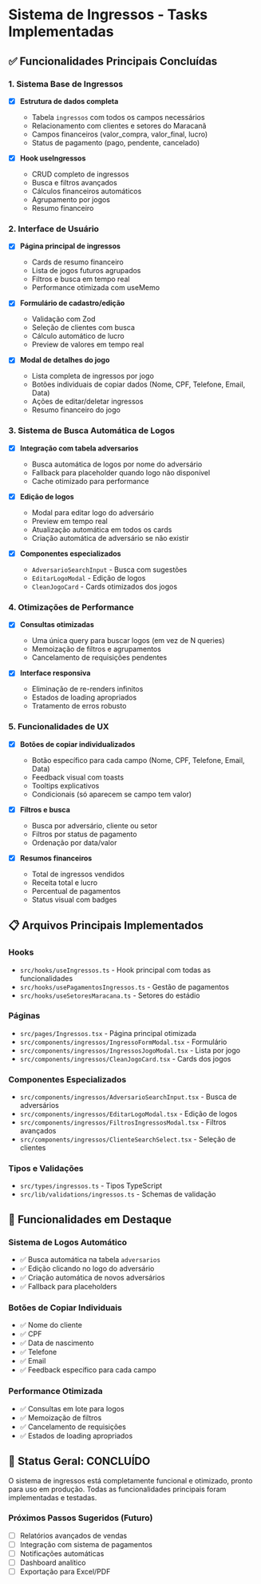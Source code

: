 # Sistema de Ingressos - Tasks Implementadas

## ✅ Funcionalidades Principais Concluídas

### 1. Sistema Base de Ingressos
- [x] **Estrutura de dados completa**
  - Tabela `ingressos` com todos os campos necessários
  - Relacionamento com clientes e setores do Maracanã
  - Campos financeiros (valor_compra, valor_final, lucro)
  - Status de pagamento (pago, pendente, cancelado)

- [x] **Hook useIngressos**
  - CRUD completo de ingressos
  - Busca e filtros avançados
  - Cálculos financeiros automáticos
  - Agrupamento por jogos
  - Resumo financeiro

### 2. Interface de Usuário
- [x] **Página principal de ingressos**
  - Cards de resumo financeiro
  - Lista de jogos futuros agrupados
  - Filtros e busca em tempo real
  - Performance otimizada com useMemo

- [x] **Formulário de cadastro/edição**
  - Validação com Zod
  - Seleção de clientes com busca
  - Cálculo automático de lucro
  - Preview de valores em tempo real

- [x] **Modal de detalhes do jogo**
  - Lista completa de ingressos por jogo
  - Botões individuais de copiar dados (Nome, CPF, Telefone, Email, Data)
  - Ações de editar/deletar ingressos
  - Resumo financeiro do jogo

### 3. Sistema de Busca Automática de Logos
- [x] **Integração com tabela adversarios**
  - Busca automática de logos por nome do adversário
  - Fallback para placeholder quando logo não disponível
  - Cache otimizado para performance

- [x] **Edição de logos**
  - Modal para editar logo do adversário
  - Preview em tempo real
  - Atualização automática em todos os cards
  - Criação automática de adversário se não existir

- [x] **Componentes especializados**
  - `AdversarioSearchInput` - Busca com sugestões
  - `EditarLogoModal` - Edição de logos
  - `CleanJogoCard` - Cards otimizados dos jogos

### 4. Otimizações de Performance
- [x] **Consultas otimizadas**
  - Uma única query para buscar logos (em vez de N queries)
  - Memoização de filtros e agrupamentos
  - Cancelamento de requisições pendentes

- [x] **Interface responsiva**
  - Eliminação de re-renders infinitos
  - Estados de loading apropriados
  - Tratamento de erros robusto

### 5. Funcionalidades de UX
- [x] **Botões de copiar individualizados**
  - Botão específico para cada campo (Nome, CPF, Telefone, Email, Data)
  - Feedback visual com toasts
  - Tooltips explicativos
  - Condicionais (só aparecem se campo tem valor)

- [x] **Filtros e busca**
  - Busca por adversário, cliente ou setor
  - Filtros por status de pagamento
  - Ordenação por data/valor

- [x] **Resumos financeiros**
  - Total de ingressos vendidos
  - Receita total e lucro
  - Percentual de pagamentos
  - Status visual com badges

## 📋 Arquivos Principais Implementados

### Hooks
- `src/hooks/useIngressos.ts` - Hook principal com todas as funcionalidades
- `src/hooks/usePagamentosIngressos.ts` - Gestão de pagamentos
- `src/hooks/useSetoresMaracana.ts` - Setores do estádio

### Páginas
- `src/pages/Ingressos.tsx` - Página principal otimizada
- `src/components/ingressos/IngressoFormModal.tsx` - Formulário
- `src/components/ingressos/IngressosJogoModal.tsx` - Lista por jogo
- `src/components/ingressos/CleanJogoCard.tsx` - Cards dos jogos

### Componentes Especializados
- `src/components/ingressos/AdversarioSearchInput.tsx` - Busca de adversários
- `src/components/ingressos/EditarLogoModal.tsx` - Edição de logos
- `src/components/ingressos/FiltrosIngressosModal.tsx` - Filtros avançados
- `src/components/ingressos/ClienteSearchSelect.tsx` - Seleção de clientes

### Tipos e Validações
- `src/types/ingressos.ts` - Tipos TypeScript
- `src/lib/validations/ingressos.ts` - Schemas de validação

## 🎯 Funcionalidades em Destaque

### Sistema de Logos Automático
- ✅ Busca automática na tabela `adversarios`
- ✅ Edição clicando no logo do adversário
- ✅ Criação automática de novos adversários
- ✅ Fallback para placeholders

### Botões de Copiar Individuais
- ✅ Nome do cliente
- ✅ CPF
- ✅ Data de nascimento
- ✅ Telefone
- ✅ Email
- ✅ Feedback específico para cada campo

### Performance Otimizada
- ✅ Consultas em lote para logos
- ✅ Memoização de filtros
- ✅ Cancelamento de requisições
- ✅ Estados de loading apropriados

## 🚀 Status Geral: CONCLUÍDO

O sistema de ingressos está completamente funcional e otimizado, pronto para uso em produção. Todas as funcionalidades principais foram implementadas e testadas.

### Próximos Passos Sugeridos (Futuro)
- [ ] Relatórios avançados de vendas
- [ ] Integração com sistema de pagamentos
- [ ] Notificações automáticas
- [ ] Dashboard analítico
- [ ] Exportação para Excel/PDF